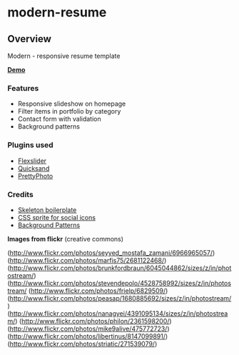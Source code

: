modern-resume
=============

## Overview 
Modern - responsive resume template

[**Demo**](http://srikanth.me/modern-resume/)

### Features
* Responsive slideshow on homepage
* Filter items in portfolio by category
* Contact form with validation
* Background patterns

### Plugins used
* [Flexslider](http://www.woothemes.com/flexslider/)
* [Quicksand](http://razorjack.net/quicksand/)
* [PrettyPhoto](http://www.no-margin-for-errors.com/projects/prettyphoto-jquery-lightbox-clone/)

### Credits

* [Skeleton boilerplate](http://www.getskeleton.com/)
* [CSS sprite for social icons](http://brandonsetter.com/demos/super-massive-css-sprite-social-icon-set/)
* [Background Patterns](http://subtlepatterns.com/)

**Images from flickr** (creative commons)

(http://www.flickr.com/photos/seyyed_mostafa_zamani/6966965057/)
(http://www.flickr.com/photos/marfis75/2681122468/)
(http://www.flickr.com/photos/brunkfordbraun/6045044862/sizes/z/in/photostream/)
(http://www.flickr.com/photos/stevendepolo/4528758992/sizes/z/in/photostream/
(http://www.flickr.com/photos/frielp/6829509/)
(http://www.flickr.com/photos/peasap/1680885692/sizes/z/in/photostream/)
(http://www.flickr.com/photos/nanagyei/4391095134/sizes/z/in/photostream/)
(http://www.flickr.com/photos/philon/2361598200/)
(http://www.flickr.com/photos/mike9alive/475772723/)
(http://www.flickr.com/photos/libertinus/8147099891/)
(http://www.flickr.com/photos/striatic/271539079/)


